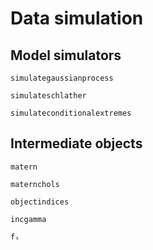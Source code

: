 # Data simulation

## Model simulators
```@docs
simulategaussianprocess

simulateschlather

simulateconditionalextremes
```

## Intermediate objects
```@docs
matern

maternchols

objectindices

incgamma

fₛ
```
